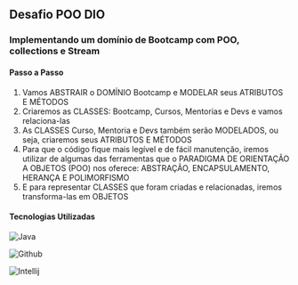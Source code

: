 ## Desafio POO DIO

### Implementando um domínio de Bootcamp com POO, collections e Stream

#### Passo a Passo

1. Vamos ABSTRAIR o DOMÍNIO Bootcamp e MODELAR seus ATRIBUTOS E MÉTODOS
2. Criaremos as CLASSES: Bootcamp, Cursos, Mentorias e Devs e vamos relaciona-las
3. As CLASSES Curso, Mentoria e Devs também serão MODELADOS, ou seja, criaremos seus ATRIBUTOS E MÉTODOS
4. Para que o código fique mais legível e de fácil manutenção, iremos utilizar de algumas das ferramentas que o PARADIGMA DE ORIENTAÇÃO A OBJETOS (POO) nos oferece: ABSTRAÇÃO, ENCAPSULAMENTO, HERANÇA E POLIMORFISMO
5. E para representar CLASSES que foram criadas e relacionadas, iremos transforma-las em OBJETOS

#### Tecnologias Utilizadas

![Java](https://img.shields.io/badge/Java-ED8B00?style=for-the-badge&logo=openjdk&logoColor=white)

![Github](https://img.shields.io/badge/GitHub-100000?style=for-the-badge&logo=github&logoColor=white)

![Intellij](https://img.shields.io/badge/IntelliJ_IDEA-000000.svg?style=for-the-badge&logo=intellij-idea&logoColor=white)

